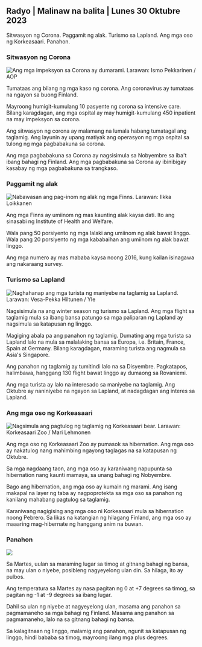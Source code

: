 ## Radyo \| Malinaw na balita \| Lunes 30 Oktubre 2023

Sitwasyon ng Corona. Paggamit ng alak. Turismo sa Lapland. Ang mga oso ng Korkeasaari. Panahon.

### Sitwasyon ng Corona

![Ang mga impeksyon sa Corona ay dumarami. Larawan: Ismo Pekkarinen / AOP](https://images.cdn.yle.fi/image/upload/c_crop,h_1992,w_3543,x_0,y_232/ar_1.7777777777777777,c_fill,g_faces,h_6100/w_pr_2.q_auto:eco/f_auto/fl_lossy/v1698673937/39-1193332653fb40a9c4a2)

Tumataas ang bilang ng mga kaso ng corona. Ang coronavirus ay tumataas na ngayon sa buong Finland.

Mayroong humigit-kumulang 10 pasyente ng corona sa intensive care. Bilang karagdagan, ang mga ospital ay may humigit-kumulang 450 inpatient na may impeksyon sa corona.

Ang sitwasyon ng corona ay malamang na lumala habang tumatagal ang taglamig. Ang layunin ay upang matiyak ang operasyon ng mga ospital sa tulong ng mga pagbabakuna sa corona.

Ang mga pagbabakuna sa Corona ay nagsisimula sa Nobyembre sa iba't ibang bahagi ng Finland. Ang mga pagbabakuna sa Corona ay ibinibigay kasabay ng mga pagbabakuna sa trangkaso.

### Paggamit ng alak

![Nabawasan ang pag-inom ng alak ng mga Finns. Larawan: Ilkka Loikkanen](https://images.cdn.yle.fi/image/upload/c_crop,h_2160,w_3840,x_0,y_325/ar_1.7777777777777777,c_fill,g_faces,h_675/w_pr_au.eco/f_auto/fl_lossy/v1682602904/39-1105424644a7b35b4046)

Ang mga Finns ay umiinom ng mas kaunting alak kaysa dati. Ito ang sinasabi ng Institute of Health and Welfare.

Wala pang 50 porsiyento ng mga lalaki ang umiinom ng alak bawat linggo. Wala pang 20 porsiyento ng mga kababaihan ang umiinom ng alak bawat linggo.

Ang mga numero ay mas mababa kaysa noong 2016, kung kailan isinagawa ang nakaraang survey.

### Turismo sa Lapland

![Naghahanap ang mga turista ng maniyebe na taglamig sa Lapland. Larawan: Vesa-Pekka Hiltunen / Yle](https://images.cdn.yle.fi/image/upload/c_crop,h_3375,w_6000,x_0,y_473/ar_1.777777777777777,c_fill,g_faces,h_pr_675,wd0/q_auto:eco/f_auto/fl_lossy/v1673250132/39-105687963bbc441bd57b)

Nagsisimula na ang winter season ng turismo sa Lapland. Ang mga flight sa taglamig mula sa ibang bansa patungo sa mga paliparan ng Lapland ay nagsimula sa katapusan ng linggo.

Magiging abala pa ang panahon ng taglamig. Dumating ang mga turista sa Lapland lalo na mula sa malalaking bansa sa Europa, i.e. Britain, France, Spain at Germany. Bilang karagdagan, maraming turista ang nagmula sa Asia's Singapore.

Ang panahon ng taglamig ay tumitindi lalo na sa Disyembre. Pagkatapos, halimbawa, hanggang 130 flight bawat linggo ay dumaong sa Rovaniemi.

Ang mga turista ay lalo na interesado sa maniyebe na taglamig. Ang Oktubre ay naniniyebe na ngayon sa Lapland, at nadagdagan ang interes sa Lapland.

### Ang mga oso ng Korkeasaari

![Nagsimula ang pagtulog ng taglamig ng Korkeasaari bear. Larawan: Korkeasaari Zoo / Mari Lehmonen](https://images.cdn.yle.fi/image/upload/c_crop,h_3239,w_5759,x_0,y_0/ar_1.7777777777777777,c_fill,g_faces,h_6105,wd./q_auto:eco/f_auto/fl_lossy/v1698664391/39-1193141653f687431ff4)

Ang mga oso ng Korkeasaari Zoo ay pumasok sa hibernation. Ang mga oso ay nakatulog nang mahimbing ngayong taglagas na sa katapusan ng Oktubre.

Sa mga nagdaang taon, ang mga oso ay karaniwang napupunta sa hibernation nang kaunti mamaya, sa unang bahagi ng Nobyembre.

Bago ang hibernation, ang mga oso ay kumain ng marami. Ang isang makapal na layer ng taba ay nagpoprotekta sa mga oso sa panahon ng kanilang mahabang pagtulog sa taglamig.

Karaniwang nagigising ang mga oso ni Korkeasaari mula sa hibernation noong Pebrero. Sa likas na katangian ng hilagang Finland, ang mga oso ay maaaring mag-hibernate ng hanggang anim na buwan.

### Panahon

![](https://images.cdn.yle.fi/image/upload/c_crop,h_1080,w_1919,x_0,y_0/ar_1.7777777777777777,c_fill,g_faces,h_675,w_1200/dpr_au:ef_auto/fl_lossy/v1698681609/39-1193390653fd2ed08682)

Sa Martes, uulan sa maraming lugar sa timog at gitnang bahagi ng bansa, na may ulan o niyebe, posibleng nagyeyelong ulan din. Sa hilaga, ito ay pulbos.

Ang temperatura sa Martes ay nasa pagitan ng 0 at +7 degrees sa timog, sa pagitan ng -1 at -9 degrees sa ibang lugar.

Dahil sa ulan ng niyebe at nagyeyelong ulan, masama ang panahon sa pagmamaneho sa mga bahagi ng Finland. Masama ang panahon sa pagmamaneho, lalo na sa gitnang bahagi ng bansa.

Sa kalagitnaan ng linggo, malamig ang panahon, ngunit sa katapusan ng linggo, hindi bababa sa timog, mayroong ilang mga plus degrees.